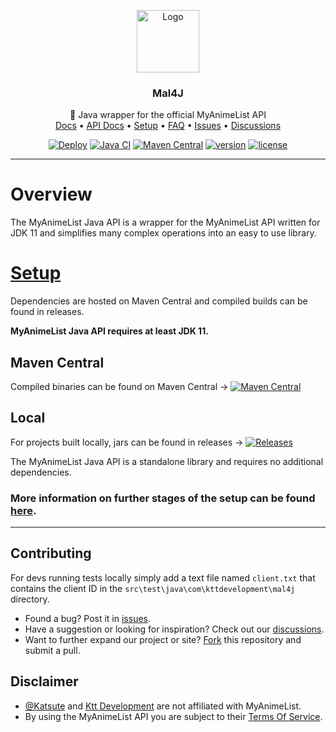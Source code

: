<p align="center">
    <a href="https://github.com/Katsute/Mal4J">
        <img src="https://raw.githubusercontent.com/Katsute/Mal4J/main/logo.png" alt="Logo" width="100" height="100">
    </a>
    <h3 align="center">Mal4J</h3>
    <p align="center">
        📘 Java wrapper for the official MyAnimeList API
        <br />
        <a href="https://mal4j.kttdevelopment.com/documentation/">Docs</a>
        •
        <a href="https://myanimelist.net/apiconfig/references/api/v2">API Docs</a>
        •
        <a href="https://mal4j.kttdevelopment.com/setup/">Setup</a>
        •
        <a href="https://mal4j.kttdevelopment.com/faq/">FAQ</a>
        •
        <a href="https://github.com/Katsute/Mal4J/issues">Issues</a>
        •
        <a href="https://github.com/Katsute/Mal4J/discussions">Discussions</a>
    </p>
</p>

<p align="center">
    <a href="https://github.com/Katsute/Mal4J/actions?query=workflow%3ADeploy"><img title="Deploy" src="https://github.com/Katsute/Mal4J/workflows/Deploy/badge.svg"></a>
    <a href="https://github.com/Katsute/Mal4J/actions?query=workflow%3A%22Java+CI%22"><img title="Java CI" src="https://github.com/Katsute/Mal4J/workflows/Java%20CI/badge.svg"></a>
    <a href="https://mvnrepository.com/artifact/com.kttdevelopment/mal4j"><img title="Maven Central" src="https://img.shields.io/maven-central/v/com.kttdevelopment/Mal4J"></a>
    <a href="https://github.com/Katsute/Mal4J/releases"><img title="version" src="https://img.shields.io/github/v/release/Katsute/Mal4J"></a>
    <a href="https://github.com/Katsute/Mal4J/blob/main/LICENSE"><img title="license" src="https://img.shields.io/github/license/Katsute/Mal4J"></a>
</p>

---

# Overview

The MyAnimeList Java API is a wrapper for the MyAnimeList API written for JDK 11 and simplifies many complex operations into an easy to use library.

# [Setup](https://mal4j.kttdevelopment.com/setup)

Dependencies are hosted on Maven Central and compiled builds can be found in releases.

**MyAnimeList Java API requires at least JDK 11.**

## Maven Central

Compiled binaries can be found on Maven Central → [![Maven Central](https://img.shields.io/maven-central/v/com.kttdevelopment/mal4j)](https://mvnrepository.com/artifact/com.kttdevelopment/mal4j)

## Local

For projects built locally, jars can be found in releases → [![Releases](https://img.shields.io/github/v/release/Katsute/Mal4J)](https://github.com/Katsute/Mal4J/releases)

The MyAnimeList Java API is a standalone library and requires no additional dependencies.


### More information on further stages of the setup can be found [here](https://mal4j.kttdevelopment.com/setup).

---

## Contributing

For devs running tests locally simply add a text file named `client.txt` that contains the client ID in the `src\test\java\com\kttdevelopment\mal4j` directory.

- Found a bug? Post it in [issues](https://github.com/Katsute/Mal4J/issues).
- Have a suggestion or looking for inspiration? Check out our [discussions](https://github.com/Katsute/Mal4J/discussions).
- Want to further expand our project or site? [Fork](https://github.com/Katsute/Mal4j/fork) this repository and submit a pull.

## Disclaimer
- [@Katsute](https://github.com/Katsute) and [Ktt&nbsp;Development](https://github.com/Ktt-Development) are not affiliated with MyAnimeList.
- By using the MyAnimeList API you are subject to their [Terms Of Service](https://myanimelist.net/static/apiagreement.html).
